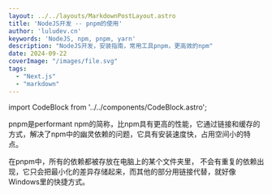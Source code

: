 ```yaml
---
layout: ../../layouts/MarkdownPostLayout.astro
title: 'NodeJS开发 -- pnpm的使用'
author: 'luludev.cn'
keywords: 'NodeJS, npm, pnpm, yarn'
description: "NodeJS开发，安装指南，常用工具pnpm，更高效的npm"
date: 2024-09-22
coverImage: "/images/file.svg"
tags:
  - "Next.js"
  - "markdown"
---
```


import CodeBlock from '../../components/CodeBlock.astro';

pnpm是performant npm的简称，比npm具有更高的性能，它通过链接和缓存的方式，解决了npm中的幽灵依赖的问题，它具有安装速度快，占用空间小的特点。

在pnpm中，所有的依赖都被存放在电脑上的某个文件夹里， 不会有重复的依赖出现，它只会把最小化的差异存储起来，而其他的部分用链接代替，就好像Windows里的快捷方式。